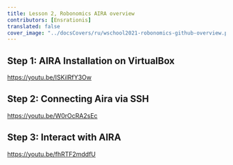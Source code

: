 ```yaml
---
title: Lesson 2, Robonomics AIRA overview
contributors: [Ensrationis]
translated: false
cover_image: "../docsCovers/ru/wschool2021-robonomics-github-overview.png"
---
```


## Step 1: AIRA Installation on VirtualBox

https://youtu.be/ISKilRfY3Ow

## Step 2: Connecting Aira via SSH

https://youtu.be/W0rOcRA2sEc

## Step 3: Interact with AIRA

https://youtu.be/fhRTF2mddfU